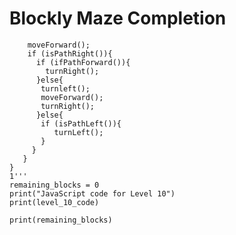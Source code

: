 # Blockly Maze Completion

```level_10_code = '''while (not done()){
    moveForward();
    if (isPathRight()){
      if (ifPathForward()){
        turnRight();
      }else{
       turnleft();
       moveForward();
       turnRight();
      }else{
       if (isPathLeft()){
          turnLeft();
       }
     }
   }
}
1'''
remaining_blocks = 0
print("JavaScript code for Level 10")
print(level_10_code)

print(remaining_blocks)
```
